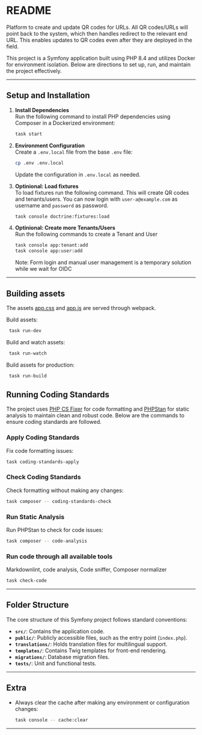# README

Platform to create and update QR codes for URLs. All QR codes/URLs will point back to the system, which then
handles redirect to the relevant end URL. This enables updates to QR codes even after they are deployed in
the field.

This project is a Symfony application built using PHP 8.4 and utilizes Docker for environment isolation.
Below are directions to set up, run, and maintain the project effectively.

---

## Setup and Installation

1. **Install Dependencies**  
   Run the following command to install PHP dependencies using Composer in a Dockerized environment:

   ```bash
   task start
   ```

2. **Environment Configuration**  
   Create a `.env.local` file from the base `.env` file:

   ```bash
   cp .env .env.local
   ```

   Update the configuration in `.env.local` as needed.

3. **Optinional: Load fixtures**  
   To load fixtures run the following command. This will create QR codes and tenants/users.
   You can now login with `user-a@example.com` as username and `password` as password.

   ```bash
   task console doctrine:fixtures:load
   ```
   
4. **Optinional: Create more Tenants/Users**  
   Run the following commands to create a Tenant and User

   ```bash
   task console app:tenant:add
   task console app:user:add
   ```

   Note: Form login and manual user management is a temporary solution while we wait for OIDC

---

## Building assets

The assets [app.css](/assets/styles/app.css) and [app.js](/assets/app.js) are served through webpack.

Build assets:

  ```bash
   task run-dev
   ```

Build and watch assets:

  ```bash
   task run-watch
   ```

Build assets for production:

  ```bash
   task run-build
   ```

## Running Coding Standards

The project uses [PHP CS Fixer](https://cs.symfony.com/) for code formatting and [PHPStan](https://phpstan.org/) for static
analysis to maintain clean and robust code. Below are the commands to ensure coding standards are followed.

### Apply Coding Standards

Fix code formatting issues:

```bash
task coding-standards-apply
```

### Check Coding Standards

Check formatting without making any changes:

```bash
task composer -- coding-standards-check
```

### Run Static Analysis

Run PHPStan to check for code issues:

```bash
task composer -- code-analysis
```

### Run code through all available tools

Markdownlint, code analysis, Code sniffer, Composer normalizer

```bash
task check-code
```

---

## Folder Structure

The core structure of this Symfony project follows standard conventions:

- **`src/`**: Contains the application code.
- **`public/`**: Publicly accessible files, such as the entry point (`index.php`).
- **`translations/`**: Holds translation files for multilingual support.
- **`templates/`**: Contains Twig templates for front-end rendering.
- **`migrations/`**: Database migration files.
- **`tests/`**: Unit and functional tests.

---

## Extra

- Always clear the cache after making any environment or configuration changes:

  ```bash
  task console -- cache:clear
  ```

---
